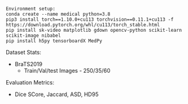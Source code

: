 ```
Environment setup:
conda create --name medical python=3.8
pip3 install torch==1.10.0+cu113 torchvision==0.11.1+cu113 -f https://download.pytorch.org/whl/cu113/torch_stable.html
pip install sk-video matplotlib gdown opencv-python scikit-learn scikit-image nibabel
pip install h5py tensorboardX MedPy

```

Dataset Stats:

- BraTS2019
	- Train/Val/test Images - 250/35/60

Evaluation Metrics:
- Dice SCore, Jaccard, ASD, HD95
